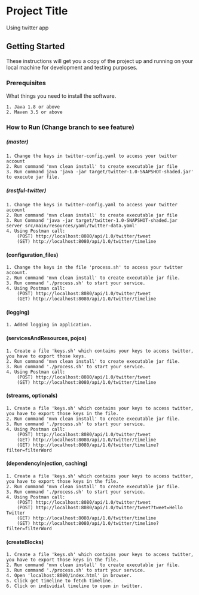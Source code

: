 # Project Title

Using twitter app

## Getting Started

These instructions will get you a copy of the project up and running on your local machine for development and testing purposes.

### Prerequisites

What things you need to install the software.

```
1. Java 1.8 or above
2. Maven 3.5 or above
```
### How to Run (Change branch to see feature)
##### (master)
```
1. Change the keys in twitter-config.yaml to access your twitter account
2. Run command 'mvn clean install' to create executable jar file
3. Run command java 'java -jar target/twitter-1.0-SNAPSHOT-shaded.jar' to execute jar file.
```

##### (restful-twitter)

```
1. Change the keys in twitter-config.yaml to access your twitter account
2. Run command 'mvn clean install' to create executable jar file
3. Run Command 'java -jar target/twitter-1.0-SNAPSHOT-shaded.jar server src/main/resources/yaml/twitter-data.yaml'
4. Using Postman call:
    (POST) http://localhost:8080/api/1.0/twitter/tweet 
    (GET) http://localhost:8080/api/1.0/twitter/timeline
```

#### (configuration_files)

```
1. Change the keys in the file 'process.sh' to access your twitter account.
2. Run command 'mvn clean install' to create executable jar file.
3. Run command './process.sh' to start your service.
4. Using Postman call:
    (POST) http://localhost:8080/api/1.0/twitter/tweet 
    (GET) http://localhost:8080/api/1.0/twitter/timeline
```

#### (logging)

```
1. Added logging in application.
```

#### (servicesAndResources, pojos)

```
1. Create a file 'keys.sh' which contains your keys to access twitter, you have to export those keys.
2. Run command 'mvn clean install' to create executable jar file.
3. Run command './process.sh' to start your service.
4. Using Postman call:
    (POST) http://localhost:8080/api/1.0/twitter/tweet 
    (GET) http://localhost:8080/api/1.0/twitter/timeline
```

#### (streams, optionals)

```
1. Create a file 'keys.sh' which contains your keys to access twitter, you have to export those keys in the file.
2. Run command 'mvn clean install' to create executable jar file.
3. Run command './process.sh' to start your service.
4. Using Postman call:
    (POST) http://localhost:8080/api/1.0/twitter/tweet 
    (GET) http://localhost:8080/api/1.0/twitter/timeline
    (GET) http://localhost:8080/api/1.0/twitter/timeline?filter=filterWord
```

#### (dependencyInjection, caching)

```
1. Create a file 'keys.sh' which contains your keys to access twitter, you have to export those keys in the file.
2. Run command 'mvn clean install' to create executable jar file.
3. Run command './process.sh' to start your service.
4. Using Postman call:
    (POST) http://localhost:8080/api/1.0/twitter/tweet 
    (POST) http://localhost:8080/api/1.0/twitter/tweet?tweet=Hello Twitter
    (GET) http://localhost:8080/api/1.0/twitter/timeline
    (GET) http://localhost:8080/api/1.0/twitter/timeline?filter=filterWord
```

#### (createBlocks)

```
1. Create a file 'keys.sh' which contains your keys to access twitter, you have to export those keys in the file.
2. Run command 'mvn clean install' to create executable jar file.
3. Run command './process.sh' to start your service.
4. Open 'localhost:8080/index.html' in browser.
5. Click get timeline to fetch timeline.
6. Click on individial timeline to open in twitter.
```